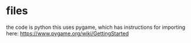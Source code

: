 # files
the code is python
this uses pygame, which has instructions for importing here: https://www.pygame.org/wiki/GettingStarted
